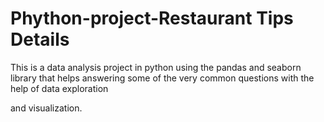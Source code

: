 # Phython-project-Restaurant Tips Details

This is a data analysis project in python using the pandas and seaborn library that helps answering some of the very common questions with the help of data exploration 

and visualization.
